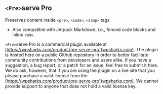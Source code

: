 ## `<Pre>`serve Pro

Preserves content inside `<pre>`, `<code>`, `<samp>` tags.

- Also compatible with Jetpack Markdown; i.e., fenced code blocks and inline `code`.

`<Pre>`serve Pro is a commercial plugin available at [https://wpsharks.com/product/pre-serve-pro](wpsharks.com). The plugin is hosted here on a public Github repository in order to better facilitate community contributions from developers and users alike. If you have a suggestion, a bug report, or a patch for an issue, feel free to submit it here. We do ask, however, that if you are using the plugin on a live site that you please purchase a valid license from the [https://wpsharks.com/product/pre-serve-pro](wpsharks.com). We cannot provide support to anyone that does not hold a valid license key.
